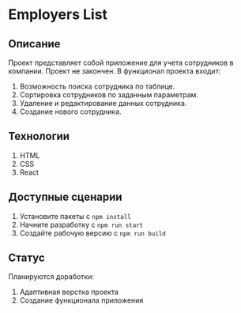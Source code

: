 # Employers List

## Описание
Проект представляет собой приложение для учета сотрудников в компании. Проект не закончен.
В функционал проекта входит:
1. Возможность поиска сотрудника по таблице.
2. Сортировка сотрудников по заданным параметрам.
3. Удаление и редактирование данных сотрудника.
4. Создание нового сотрудника.

## Технологии 
1. HTML
2. CSS
3. React

## Доступные сценарии
1. Установите пакеты с `npm install`
2. Начните разработку с `npm run start`
3. Создайте рабочую версию с `npm run build`

## Статус
Планируются доработки:
1. Адаптивная верстка проекта
2. Создание функционала приложения
